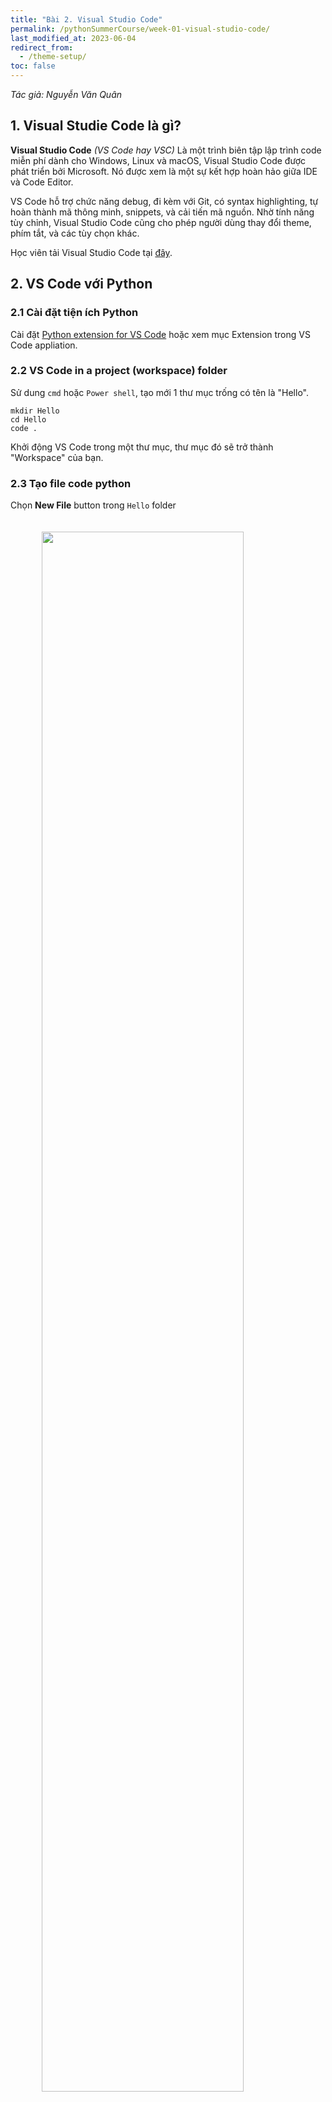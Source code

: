 ```yaml
---
title: "Bài 2. Visual Studio Code"
permalink: /pythonSummerCourse/week-01-visual-studio-code/
last_modified_at: 2023-06-04
redirect_from:
  - /theme-setup/
toc: false
---
```


_Tác giả: Nguyễn Văn Quân_

## 1. Visual Studie Code là gì?

**Visual Studio Code** *(VS Code hay VSC)* Là một trình biên tập lập trình code miễn phí dành cho Windows, Linux và macOS, Visual Studio Code được phát triển bởi Microsoft. Nó được xem là một sự kết hợp hoàn hảo giữa IDE và Code Editor.

VS Code hỗ trợ chức năng debug, đi kèm với Git, có syntax highlighting, tự hoàn thành mã thông minh, snippets, và cải tiến mã nguồn. Nhờ tính năng tùy chỉnh, Visual Studio Code cũng cho phép người dùng thay đổi theme, phím tắt, và các tùy chọn khác.

Học viên tải Visual Studio Code tại [đây](https://code.visualstudio.com/).

## 2. VS Code với Python

### 2.1 Cài đặt tiện ích Python
Cài đặt [Python extension for VS Code](https://marketplace.visualstudio.com/items?itemName=ms-python.python) hoặc xem mục Extension trong VS Code appliation.

### 2.2 VS Code in a project (workspace) folder
Sử dung `cmd` hoặc `Power shell`, tạo mới 1 thư mục trống có tên là "Hello".
```console
mkdir Hello
cd Hello
code .
```

Khởi động VS Code trong một thư mục, thư mục đó sẽ trở thành "Workspace" của bạn.
### 2.3 Tạo file code python
Chọn **New File** button trong `Hello` folder
<div>
	<img src="/assets/images/courses/01-02-visual-studio-code/native-toolbar-export.png"
	style="width:80%;
	max-width:700px;
	display: block;
	margin-left: auto;
	margin-right: auto;
	padding-top:20px;
	padding-bottom:20px;">
</div>

Tạo file tên `hello.py`, và nó sẽ tự động mở ở khu vực editor
<div>
	<img src="/assets/images/courses/01-02-visual-studio-code/hello-py-file-created.png"
	style="width:80%;
	max-width:700px;
	display: block;
	margin-left: auto;
	margin-right: auto;
	padding-top:20px;
	padding-bottom:20px;">
</div>

Viết đoạn mã sau vào `hello.py`

```py
msg = "Hello World"
print(msg)
```

<div>
	<img src="/assets/images/courses/01-02-visual-studio-code/intellisense01.png"
	style="width:80%;
	max-width:700px;
	display: block;
	margin-left: auto;
	margin-right: auto;
	padding-top:20px;
	padding-bottom:20px;">
</div>

### 2.4 Chạy Hello World
Cách đơn giản nhất để chạy `hello.py` với Python là nhấp vào nút `Run Python File in Terminal` play ở phía trên cùng bên phải.

<div>
	<img src="/assets/images/courses/01-02-visual-studio-code/run-python-file-in-terminal-button.png"
	style="width:80%;
	max-width:700px;
	display: block;
	margin-left: auto;
	margin-right: auto;
	padding-top:20px;
	padding-bottom:20px;">
</div>

Ngoài ra, bạn có thể chạy với `Terminal` bằng cách mở terminal trong **VS Code** .
<div>
	<img src="/assets/images/courses/01-02-visual-studio-code/vs-code-terminal.png"
	style="width:80%;
	max-width:400px;
	display: block;
	margin-left: auto;
	margin-right: auto;
	padding-top:20px;
	padding-bottom:20px;">
</div>

```console
python hello.py # Window
python3 hello.py # Linux / MacOs
```



## 3. VS Code với Jupyter Notebook
### 3.1 Tạo/Mở file **Jupyter Notebook**
Chạy **Jupyter: Create New Jupyter Notebook** trong Command Palette (`Ctrl + Shift + P`) hoặc tạo file `.ipynb` file trong workspace.

<div>
	<img src="/assets/images/courses/01-02-visual-studio-code/native-code-cells-01.png"
	style="width:80%;
	max-width:700px;
	display: block;
	margin-left: auto;
	margin-right: auto;
	padding-top:20px;
	padding-bottom:20px;">
</div>

Tiếp theo, chọn một **kernel** bằng cách sử dụng bộ chọn **kernel** ở trên cùng bên phải.

<div>
	<img src="/assets/images/courses/01-02-visual-studio-code/native-kernel-picker.png"
	style="width:80%;
	max-width:700px;
	display: block;
	margin-left: auto;
	margin-right: auto;
	padding-top:20px;
	padding-bottom:20px;">
</div>

Sau khi chọn **kernel**, chọn ngôn ngữ nằm ở dưới cùng bên phải của mỗi cell sẽ tự động cập nhật.

<div>
	<img src="/assets/images/courses/01-02-visual-studio-code/native-language-picker-01.png"
	style="width:80%;
	max-width:700px;
	display: block;
	margin-left: auto;
	margin-right: auto;
	padding-top:20px;
	padding-bottom:20px;">
</div>

### 3.2 Chạy cell
Bạn có thể chạy một ô mã bằng cách sử dụng biểu tượng Run ở bên trái ô và kết quả đầu ra sẽ xuất hiện ngay bên dưới ô mã.

Ngoài ra có thể sử dụng phím tắt `Ctrl + Enter` để chạy ô hiện tại, `Shift + Enter` chạy ô hiện tại và chuyển đến ô tiếp theo.

<div>
	<img src="/assets/images/courses/01-02-visual-studio-code/native-code-cells-03.png"
	style="width:80%;
	max-width:700px;
	display: block;
	margin-left: auto;
	margin-right: auto;
	padding-top:20px;
	padding-bottom:20px;">
</div>

Bạn cũng có thể chạy nhiều cell một lúc bằng **Run All**, **Run All Above**, hoặc **Run All Below**.

<div>
	<img src="/assets/images/courses/01-02-visual-studio-code/native-code-runs.png"
	style="width:80%;
	max-width:700px;
	display: block;
	margin-left: auto;
	margin-right: auto;
	padding-top:20px;
	padding-bottom:20px;">
</div>

### 3.3 Lưu Jupyter Notebook

Bạn có thể lưu file Jupyter Notebook bằng cách `Ctrl + S` hoặc `File > Save`.

### 3.4 Export Jupyter Notebook

Bạn có thể xuất **Jupyter Notebook** dưới dạng tệp **Python** (`.py`), **PDF** hoặc **HTML**.

Chọn `Export` trên thanh công cụ chính. Sau đó, bạn sẽ thấy một danh sách các tùy chọn định dạng tệp.

<div>
	<img src="/assets/images/courses/01-02-visual-studio-code/native-toolbar-export.png"
	style="width:80%;
	max-width:700px;
	display: block;
	margin-left: auto;
	margin-right: auto;
	padding-top:20px;
	padding-bottom:20px;">
</div>

## 4. Một số Extension hay
- **GitLen**: giúp việc thao tác với Git trực quan, dễ thực hiện.
- **TabNine**: gợi ý code, sử dụng AI tăng hiệu suất viết code.
- **GitHub Compilot**: tương tự như **TabNine**.


> Nội dung trên chỉ là tóm tắt, học viên cần đọc các tài liệu liệt kê trong phần tài liệu tham khảo dưới đây.

## Tài liệu tham khảo
- Hướng dẫn sử dụng [terminal](https://code.visualstudio.com/docs/editor/integrated-terminal) trong VS Code
- [Python](https://code.visualstudio.com/docs/python/python-tutorial) trong VS Code
- [Jupyter notebook](https://code.visualstudio.com/docs/datascience/jupyter-notebooks) trong VS Code
- [Bài viết về VS Code](https://realpython.com/python-development-visual-studio-code/) trên trang web Real Python.
